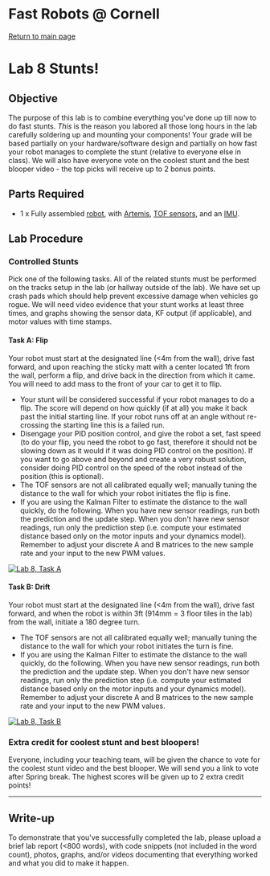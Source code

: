 # Fast Robots @ Cornell

[Return to main page](../index.md)

# Lab 8 Stunts!

## Objective
The purpose of this lab is to combine everything you've done up till now to do fast stunts. _This_ is the reason you labored all those long hours in the lab carefully soldering up and mounting your components!
Your grade will be based partially on your hardware/software design and partially on how fast your robot manages to complete the stunt (relative to everyone else in class). We will also have everyone vote on the coolest stunt and the best blooper video - the top picks will receive up to 2 bonus points.   

## Parts Required

* 1 x Fully assembled [robot](https://www.amazon.com/gp/product/B07VBFQP44/ref=ppx_yo_dt_b_asin_title_o00_s00?ie=UTF8&psc=1), with [Artemis](https://www.sparkfun.com/products/15443), [TOF sensors](https://www.pololu.com/product/3415), and an [IMU](https://www.digikey.com/en/products/detail/pimoroni-ltd/PIM448/10246391).

## Lab Procedure

### Controlled Stunts

Pick one of the following tasks. All of the related stunts must be performed on the tracks setup in the lab (or hallway outside of the lab). We have set up crash pads which should help prevent excessive damage when vehicles go rogue. We will need video evidence that your stunt works at least three times, and graphs showing the sensor data, KF output (if applicable), and motor values with time stamps. 

#### Task A: Flip

Your robot must start at the designated line (<4m from the wall), drive fast forward, and upon reaching the sticky matt with a center located 1ft from the wall, perform a flip, and drive back in the direction from which it came. You will need to add mass to the front of your car to get it to flip.
   - Your stunt will be considered successful if your robot manages to do a flip. The score will depend on how quickly (if at all) you make it back past the initial starting line. If your robot runs off at an angle without re-crossing the starting line this is a failed run. 
   - Disengage your PID position control, and give the robot a set, fast speed (to do your flip, you need the robot to go fast, therefore it should not be slowing down as it would if it was doing PID control on the position). If you want to go above and beyond and create a very robust solution, consider doing PID control on the speed of the robot instead of the position (this is optional).  
   - The TOF sensors are not all calibrated equally well; manually tuning the distance to the wall for which your robot initiates the flip is fine.
   - If you are using the Kalman Filter to estimate the distance to the wall quickly, do the following. When you have new sensor readings, run both the prediction and the update step. When you don't have new sensor readings, run only the prediction step (i.e. compute your estimated distance based only on the motor inputs and your dynamics model). Remember to adjust your discrete A and B matrices to the new sample rate and your input to the new PWM values.  

[![Lab 8, Task A](https://img.youtube.com/vi/cffupvOlyUM/1.jpg)](https://youtu.be/cffupvOlyUM "Lab 8, Task A")


#### Task B: Drift

Your robot must start at the designated line (<4m from the wall), drive fast forward, and when the robot is within 3ft (914mm = 3 floor tiles in the lab) from the wall, initiate a 180 degree turn. 
   - The TOF sensors are not all calibrated equally well; manually tuning the distance to the wall for which your robot initiates the turn is fine.
   - If you are using the Kalman Filter to estimate the distance to the wall quickly, do the following. When you have new sensor readings, run both the prediction and the update step. When you don't have new sensor readings, run only the prediction step (i.e. compute your estimated distance based only on the motor inputs and your dynamics model). Remember to adjust your discrete A and B matrices to the new sample rate and your input to the new PWM values.  
  
[![Lab 8, Task B](https://img.youtube.com/vi/d2JvpHIE_Pg/1.jpg)](https://youtu.be/d2JvpHIE_Pg "Lab 8, Task B")

### Extra credit for coolest stunt and best bloopers!

Everyone, including your teaching team, will be given the chance to vote for the coolest stunt video and the best blooper. We will send you a link to vote after Spring break. The highest scores will be given up to 2 extra credit points!

---

## Write-up

To demonstrate that you've successfully completed the lab, please upload a brief lab report (<800 words), with code snippets (not included in the word count), photos, graphs, and/or videos documenting that everything worked and what you did to make it happen. 
